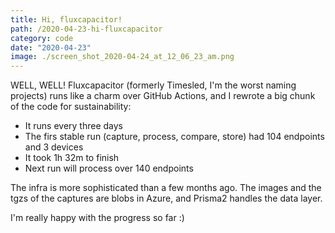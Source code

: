 ```yaml
---
title: Hi, fluxcapacitor!
path: /2020-04-23-hi-fluxcapacitor
category: code
date: "2020-04-23"
image: ./screen_shot_2020-04-24_at_12_06_23_am.png
---
```


WELL, WELL! Fluxcapacitor (formerly Timesled, I'm the worst naming projects) runs like a charm over GitHub Actions, and I rewrote a big chunk of the code for sustainability:

- It runs every three days
- The firs stable run (capture, process, compare, store) had 104 endpoints and 3 devices
- It took 1h 32m to finish
- Next run will process over 140 endpoints

The infra is more sophisticated than a few months ago. The images and the tgzs of the captures are blobs in Azure, and Prisma2 handles the data layer.

I'm really happy with the progress so far :)
